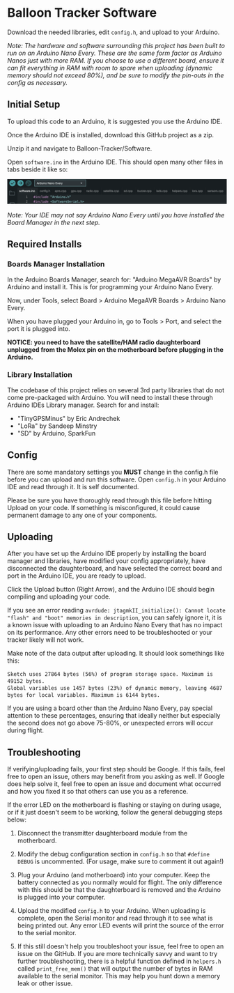 # Balloon Tracker Software

Download the needed libraries, edit `config.h`, and upload to your Arduino.

*Note: The hardware and software surrounding this project has been built to run on an Arduino Nano Every. These are the same form factor as Arduino Nanos just with more RAM. If you choose to use a different board, ensure it can fit everything in RAM with room to spare when uploading (dynamic memory should not exceed 80%), and be sure to modify the pin-outs in the config as necessary.*

## Initial Setup

To upload this code to an Arduino, it is suggested you use the Arduino IDE. 

Once the Arduino IDE is installed, download this GitHub project as a zip. 

Unzip it and navigate to Balloon-Tracker/Software. 

Open `software.ino` in the Arduino IDE. This should open many other files in tabs beside it like so:

![Arduino IDE](images/arduino-ide.png)

*Note: Your IDE may not say Arduino Nano Every until you have installed the Board Manager in the next step.*

## Required Installs

### Boards Manager Installation

In the Arduino Boards Manager, search for:
"Arduino MegaAVR Boards" by Arduino and install it. This is for programming your Arduino Nano Every.

Now, under Tools, select Board > Arduino MegaAVR Boards > Arduino Nano Every.

When you have plugged your Arduino in, go to Tools > Port, and select the port it is plugged into.

**NOTICE: you need to have the satellite/HAM radio daughterboard unplugged from the Molex pin on the motherboard before plugging in the Arduino.**

### Library Installation

The codebase of this project relies on several 3rd party libraries that do not come pre-packaged with Arduino. You will need to install these through Arduino IDEs Library manager. Search for and install:

- "TinyGPSMinus" by Eric Andrechek
- "LoRa" by Sandeep Minstry
- "SD" by Arduino, SparkFun

## Config

There are some mandatory settings you **MUST** change in the config.h file before you can upload and run this software. Open `config.h` in your Arduino IDE and read through it. It is self documented.

Please be sure you have thoroughly read through this file before hitting Upload on your code. If something is misconfigured, it could cause permanent damage to any one of your components.

## Uploading

After you have set up the Arduino IDE properly by installing the board manager and libraries, have modified your config appropriately, have disconnected the daughterboard, and have selected the correct board and port in the Arduino IDE, you are ready to upload.

Click the Upload button (Right Arrow), and the Arduino IDE should begin compiling and uploading your code. 

If you see an error reading `avrdude: jtagmkII_initialize(): Cannot locate "flash" and "boot" memories in description`, you can safely ignore it, it is a known issue with uploading to an Arduino Nano Every that has no impact on its performance. Any other errors need to be troubleshooted or your tracker likely will not work.

Make note of the data output after uploading. It should look somethings like this:

```
Sketch uses 27864 bytes (56%) of program storage space. Maximum is 49152 bytes.
Global variables use 1457 bytes (23%) of dynamic memory, leaving 4687 bytes for local variables. Maximum is 6144 bytes.
```

If you are using a board other than the Arduino Nano Every, pay special attention to these percentages, ensuring that ideally neither but especially the second does not go above 75-80%, or unexpected errors will occur during flight.

## Troubleshooting

If verifying/uploading fails, your first step should be Google. If this fails, feel free to open an issue, others may benefit from you asking as well. If Google does help solve it, feel free to open an issue and document what occurred and how you fixed it so that others can use you as a reference.

If the error LED on the motherboard is flashing or staying on during usage, or if it just doesn't seem to be working, follow the general debugging steps below:

1. Disconnect the transmitter daughterboard module from the motherboard.

2. Modify the debug configuration section in `config.h` so that `#define DEBUG` is uncommented. (For usage, make sure to comment it out again!)

3. Plug your Arduino (and motherboard) into your computer. Keep the battery connected as you normally would for flight. The only difference with this should be that the daughterboard is removed and the Arduino is plugged into your computer.

4. Upload the modified `config.h` to your Arduino. When uploading is complete, open the Serial monitor and read through it to see what is being printed out. Any error LED events will print the source of the error to the serial monitor.

5. If this still doesn't help you troubleshoot your issue, feel free to open an issue on the GitHub. If you are more technically savvy and want to try further troubleshooting, there is a helpful function defined in `helpers.h` called `print_free_mem()` that will output the number of bytes in RAM available to the serial monitor. This may help you hunt down a memory leak or other issue.